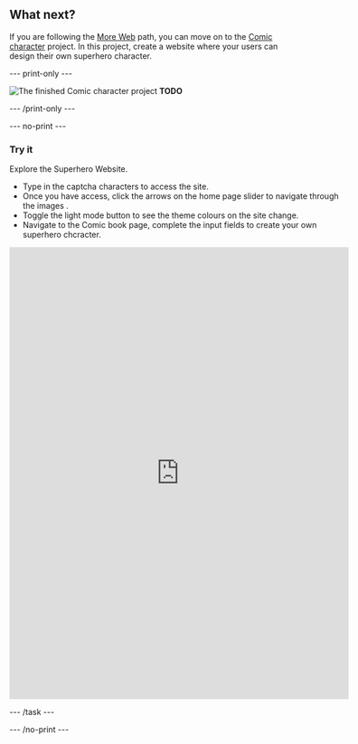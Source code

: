 ## What next?

If you are following the [More Web](https://projects.raspberrypi.org/en/pathways/more-web) path, you can move on to the [Comic character](https://projects.raspberrypi.org/en/projects/comic-character) project. In this project, create a website where your users can design their own superhero character. 

--- print-only ---

![The finished Comic character project](images/comic-character-project.png) **TODO** 

--- /print-only ---

--- no-print ---

### Try it
<div style="display: flex; flex-wrap: wrap">
<div style="flex-basis: 175px; flex-grow: 1">  
Explore the Superhero Website. 

+ Type in the captcha characters to access the site.
+ Once you have access, click the arrows on the home page slider to navigate through the images .
+ Toggle the light mode button to see the theme colours on the site change.
+ Navigate to the Comic book page, complete the input fields to create your own superhero chcracter.

<iframe src="https://editor.raspberrypi.org/en/embed/viewer/comic-character-complete" width="600" height="800" frameborder="0" marginwidth="0" marginheight="0" allowfullscreen> </iframe>
</div>
</div>

--- /task ---

--- /no-print ---